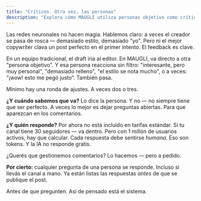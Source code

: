 ```yaml
---
title: "Críticos. Otra vez, las personas"
description: "Explora cómo MAUGLI utiliza personas objetivo como críticos para perfeccionar contenido mediante múltiples rondas de edición, garantizando engagement auténtico antes de publicar—con servicios opcionales de gestión de comentarios."
---
```



Las redes neuronales no hacen magia. Hablemos claro: a veces el creador se pasa de rosca — demasiado estilo, demasiado "yo". Pero ni el mejor copywriter clava un post perfecto en el primer intento. El feedback es clave.

En un equipo tradicional, el draft iría al editor. En MAUGLI, va directo a otra "persona objetivo". Y esa persona reacciona sin filtro: "interesante, pero muy personal", "demasiado relleno", "el estilo se nota mucho", o a veces: “¡wow! esto me pegó justo”. También pasa.

Mínimo hay una ronda de ajustes. A veces dos o tres.

**¿Y cuándo sabemos que va?** Lo dice la persona. Y no — no siempre tiene que ser perfecto. A veces lo mejor es dejar preguntas abiertas. Para que aparezcan en los comentarios.

**¿Y quién responde?** Por ahora no está incluido en tarifas estándar. Si tu canal tiene 30 seguidores — va dentro. Pero con 1 millón de usuarios activos, hay que calcular. Cada respuesta debe sentirse *humana*. Eso son tokens. Y la IA no responde gratis.

¿Querés que gestionemos comentarios? Lo hacemos — pero a pedido.

**Por cierto:** cualquier pregunta de una persona se responde. Incluso si llevás el canal a mano. Ya están listas las respuestas *antes* de que se publique el post.

Antes de que pregunten. Así de pensado está el sistema.